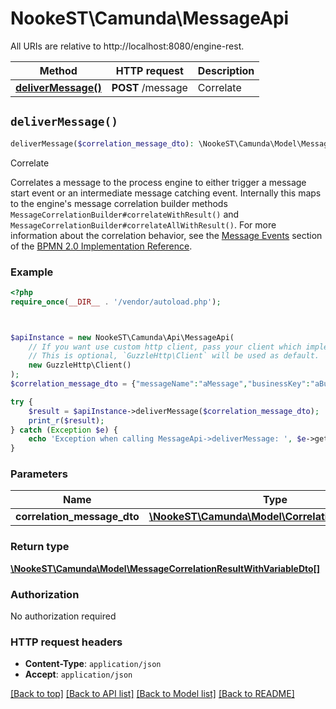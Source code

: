 # NookeST\Camunda\MessageApi

All URIs are relative to http://localhost:8080/engine-rest.

Method | HTTP request | Description
------------- | ------------- | -------------
[**deliverMessage()**](MessageApi.md#deliverMessage) | **POST** /message | Correlate


## `deliverMessage()`

```php
deliverMessage($correlation_message_dto): \NookeST\Camunda\Model\MessageCorrelationResultWithVariableDto[]
```

Correlate

Correlates a message to the process engine to either trigger a message start event or an intermediate message  catching event. Internally this maps to the engine's message correlation builder methods `MessageCorrelationBuilder#correlateWithResult()` and `MessageCorrelationBuilder#correlateAllWithResult()`. For more information about the correlation behavior, see the [Message Events](https://docs.camunda.org/manual/7.15/bpmn20/events/message-events/) section of the [BPMN 2.0 Implementation Reference](https://docs.camunda.org/manual/7.15/reference/bpmn20/).

### Example

```php
<?php
require_once(__DIR__ . '/vendor/autoload.php');



$apiInstance = new NookeST\Camunda\Api\MessageApi(
    // If you want use custom http client, pass your client which implements `GuzzleHttp\ClientInterface`.
    // This is optional, `GuzzleHttp\Client` will be used as default.
    new GuzzleHttp\Client()
);
$correlation_message_dto = {"messageName":"aMessage","businessKey":"aBusinessKey","correlationKeys":{"aVariable":{"value":"aValue","type":"String"}},"processVariables":{"aVariable":{"value":"aNewValue","type":"String","valueInfo":{"transient":true}},"anotherVariable":{"value":true,"type":"Boolean"}}}; // \NookeST\Camunda\Model\CorrelationMessageDto

try {
    $result = $apiInstance->deliverMessage($correlation_message_dto);
    print_r($result);
} catch (Exception $e) {
    echo 'Exception when calling MessageApi->deliverMessage: ', $e->getMessage(), PHP_EOL;
}
```

### Parameters

Name | Type | Description  | Notes
------------- | ------------- | ------------- | -------------
 **correlation_message_dto** | [**\NookeST\Camunda\Model\CorrelationMessageDto**](../Model/CorrelationMessageDto.md)|  | [optional]

### Return type

[**\NookeST\Camunda\Model\MessageCorrelationResultWithVariableDto[]**](../Model/MessageCorrelationResultWithVariableDto.md)

### Authorization

No authorization required

### HTTP request headers

- **Content-Type**: `application/json`
- **Accept**: `application/json`

[[Back to top]](#) [[Back to API list]](../../README.md#endpoints)
[[Back to Model list]](../../README.md#models)
[[Back to README]](../../README.md)
